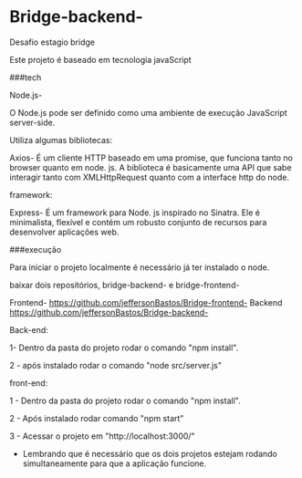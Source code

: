 # Bridge-backend-
Desafio estagio bridge

Este projeto é baseado em tecnologia javaScript 

###tech

Node.js-

O Node.js pode ser definido como uma ambiente de execução JavaScript server-side.

Utiliza algumas bibliotecas:

Axios- 
É um cliente HTTP baseado em uma promise, que funciona tanto no browser quanto em node. js. A biblioteca é basicamente uma 
API que sabe interagir tanto com XMLHttpRequest quanto com a interface http do node.

framework:

Express-
É um framework para Node. js inspirado no Sinatra. Ele é minimalista, 
flexível e contém um robusto conjunto de recursos para desenvolver aplicações web.

###execução

Para iniciar o projeto localmente é necessário já ter instalado o node.

baixar dois repositórios, bridge-backend- e bridge-frontend-

Frontend-
https://github.com/jeffersonBastos/Bridge-frontend-
Backend
https://github.com/jeffersonBastos/Bridge-backend-

Back-end:

1- Dentro da pasta do projeto rodar o comando "npm install".

2 - após instalado rodar o comando "node src/server.js"


front-end:

1 - Dentro da pasta do projeto rodar o comando "npm install".

2 - Após instalado rodar comando "npm start"

3 - Acessar o projeto em "http://localhost:3000/"


 * Lembrando que é necessário que os dois projetos estejam rodando simultaneamente para que a aplicação funcione.


